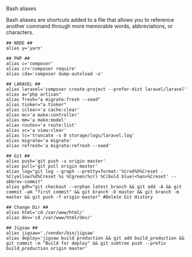 Bash aliases

Bash aliases are shortcuts added to a file that allows you to reference another command through more memorable words, abbreviations, or characters.

    ## NODE ##
    alias y='yarn'
    
    ## PHP ##
    alias c='composer'
    alias cr='composer require'
    alias cda='composer dump-autoload -o'
    
    ## LARAVEL ##
    alias laravel='composer create-project --prefer-dist laravel/laravel'
    alias a="php artisan"
    alias fresh="a migrate:fresh --seed"
    alias tinker="a tinker"
    alias cclear='a cache:clear'
    alias mc='a make:controller'
    alias mm='a make:model'
    alias routes='a route:list'
    alias vc='a view:clear'
    alias lc='truncate -s 0 storage/logs/laravel.log'
    alias migrate='a migrate'
    alias refresh='a migrate:refresh --seed'
    
    ## Git ##
    alias push='git push -u origin master'
    alias pull='git pull origin master'
    alias log="git log --graph --pretty=format:'%Cred%h%Creset -%C(yellow)%d%Creset %s %Cgreen(%cr) %C(bold blue)<%an>%Creset' --abbrev-commit"
    alias gdh="git checkout --orphan latest_branch && git add -A && git commit -am "first commit" && git branch -D master && git branch -m master && git push -f origin master" #Delete Git History
    
    ## Change Dir ##
    alias html='cd /var/www/html/'
    alias dev='cd /var/www/html/dev/'
    
    ## Jigsaw ##
    alias jigsaw='./vendor/bin/jigsaw'
    alias deploy='jigsaw build production && git add build_production && git commit -m "Build for deploy" && git subtree push --prefix build_production origin master'
